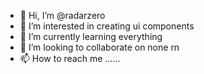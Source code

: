 - 👋 Hi, I’m @radarzero
- 👀 I’m interested in creating ui components
- 🌱 I’m currently learning everything
- 💞️ I’m looking to collaborate on none rn
- 📫 How to reach me ......

<!---
radarzero/radarzero is a ✨ special ✨ repository because its `README.md` (this file) appears on your GitHub profile.
You can click the Preview link to take a look at your changes.
--->
